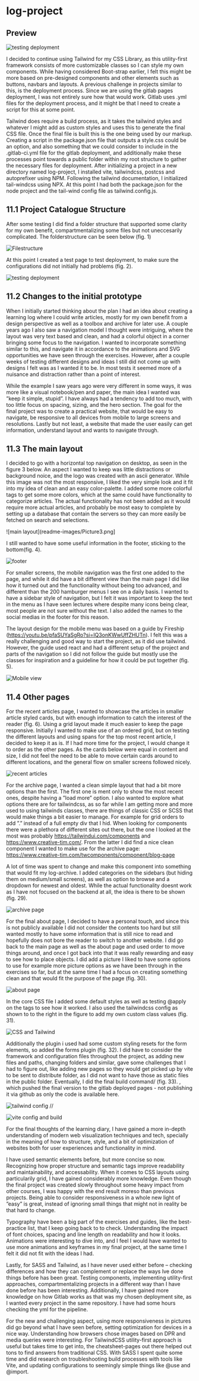 # log-project

## Preview

![testing deployment](readme-images/Preview.gif)

I decided to continue using Tailwind for my CSS Library, as this utility-first framework consists of more customizable classes so I can style my own components. While having considered Boot-strap earlier, I felt this might be more based on pre-designed components and other elements such as buttons, navbars and layouts. 
A previous challenge in projects similar to this, is the deployment process. Since we are using the gitlab pages deployment, I was not entirely sure how that would work. Gitlab uses .yml files for the deployment process, and it might be that I need to create a script for this at some point. 

Tailwind does require a build process, as it takes the tailwind styles and whatever I might add as custom styles and uses this to generate the final CSS file. Once the final file is built this is the one being used by our markup. Creating a script in the package.json file that outputs a style.css could be an option, and also something that we could consider to include in the .gitlab-ci.yml file for the gitlab deployment, and additionally make these processes point towards a public folder within my root structure to gather the necessary files for deployment. 
After initializing a project in a new directory named log-project, I installed vite, tailwindcss, postcss and autoprefixer using NPM. Following the tailwind documentation, I initialized tail-windcss using NPX. At this point I had both the package.json for the node project and the tail-wind config file as tailwind.config.js.


## 11.1	Project Catalogue Structure
After some testing I did find a folder structure that supported some clarity for my own benefit, compartmentalizing some files but not uneccesarily complicated. The folderstructure can be seen below (fig. 1)

![Filestructure](readme-images/Picture1.png)


At this point I created a test page to test deployment, to make sure the configurations did not initially had problems (fig. 2).

![testing deployment](readme-images/Picture2.png)

## 11.2	Changes to the initial prototype
When I initially started thinking about the plan I had an idea about creating a learning log where I could write articles, mostly for my own benefit from a design perspective as well as a toolbox and archive for later use. A couple years ago I also saw a navigation model I thought were intriguing, where the layout was very text based and clean, and had a colorful object in a corner bringing some focus to the navigation. I wanted to incorporate something similar to this, and navigate it in accordance to the animations and SVG opportunities we have seen through the exercises. However, after a couple weeks of testing different designs and ideas I still did not come up with designs I felt was as I wanted it to be. In most tests it seemed more of a nuisance and distraction rather than a point of interest. 

While the example I saw years ago were very different in some ways, it was more like a visual notebook/pen and paper, the main idea I wanted was ”keep it simple, stupid”. I have always had a tendency to add too much, with too little focus on spacing, sizing, and the hero section. The goal for the final project was to create a practical website, that would be easy to navigate, be responsive to all devices from mobile to large screens and resolutions. Lastly but not least, a website that made the user easily can get information, understand layout and wants to navigate through. 

## 11.3	The main layout
I decided to go with a horizontal top navigation on desktop, as seen in the figure 3 below. An aspect I wanted to keep was little distractions or background noice, and the logo was created with an ascii generator. While this image was not the most responsive, I liked the very simple look and it fit into my idea of clean and an easy color-palette. I added some more colorful tags to get some more colors, which at the same could have functionality to categorize articles. The actual functionality has not been added as it would require more actual articles, and probably be most easy to complete by setting up a database that contain the servers so they can more easily be fetched on search and selections. 

![main layout](readme-images/Picture3.png]

I still wanted to have some useful information in the footer, sticking to the bottom(fig. 4). 

![footer](readme-images/Picture4.png)


For smaller screens, the mobile navigation was the first one added to the page, and while it did have a bit different view than the main page I did like how it turned out and the functionality without being too advanced, and different than the 200 hamburger menus I see on a daily basis. I wanted to have a sidebar style of navigation, but I felt it was important to keep the text in the menu as I have seen lectures where despite many icons being clear, most people are not sure without the text. I also added the names to the social medias in the footer for this reason. 

The layout design for the mobile menu was based on a guide by Fireship (https://youtu.be/pfaSUYaSgRo?si=IQ3onKWwUffZHUTn). I felt this was a really challenging and good way to start the project, as it did use tailwind. However, the guide used react and had a different setup of the project and parts of the navigation so I did not follow the guide but mostly use the classes for inspiration and a guideline for how it could be put together (fig. 5). 

![Mobile view](readme-images/Picture5.png)


## 11.4	Other pages
For the recent articles page, I wanted to showcase the articles in smaller article styled cards, but with enough information to catch the interest of the reader (fig. 6). Using a grid layout made it much easier to keep the page responsive. Initially I wanted to make use of an ordered grid, but on testing the different layouts and using spans for the top most recent article, I decided to keep it as is. If I had more time for the project, I would change it to order as the other pages. As the cards below were equal  in content and size, I did not feel the need to be able to move certain cards around to different locations, and the general flow on smaller screens followed nicely. 

![recent articles](readme-images/Picture6.png)


For the archive page, I wanted a clean simple layout that had a bit more options than the first. The first one is ment only to show the most recent ones, despite having a ”load more” option. I also wanted to explore what options there are for tailwindcss, as so far while I am getting more and more used to using tailwinds classes, there are things of classic CSS or SCSS that would make things a bit easier to manage. For example for grid orders to add ”.” instead of a full empty div that I hid. When looking for components there were a plethora of different sites out there, but the one I looked at the most was probably https://tailwindui.com/components and https://www.creative-tim.com/. From the latter I did find a nice clean component I wanted to make use for the archive page: https://www.creative-tim.com/twcomponents/component/blog-page

A lot of time was spent to change and make this component into something that would fit my log-archive. I added categories on the sidebars (but hiding them on medium/small screens), as well as option to browse and a dropdown for newest and oldest. While the actual functionality doesnt work as I have not focused on the backend at all, the idea is there to be shown (fig. 29).

![archive page](readme-images/Picture7.png)


For the final about page, I decided to have a personal touch, and since this is not publicly available I did not consider the contents too hard but still wanted mostly to have some information that is still nice to read and hopefully does not bore the reader to switch to another website. I did go back to the main page as well as the about page and used order to move things around, and once I got back into that it was really rewarding and easy to see how to place objects. I did add a picture I liked to have some options to use for example more picture options as we have been through in the exercises so far, but at the same time I had a focus on creating something clean and that would fit the purpose of the page (fig. 30).

![about page](readme-images/Picture8.png)


In the core CSS file I added some default styles as well as testing @apply on the tags to see how it worked. I also used the tailwindcss config as shown to to the right in the figure to add my own custom class values (fig. 31).

![CSS and Tailwind](readme-images/Picture9.png)


Additionally the plugin i used had some custom styling resets for the form elements, so added the forms plugin (fig. 32). I did have to consider the framework and configuration files throughout the project, as adding new files and paths, changing folders and similar, gave some challenges that I had to figure out, like adding new pages so they would get picked up by vite to be sent to distribute folder, as I did not want to have those as static files in the public folder. Eventually, I did the final build command/ (fig. 33). 
, which pushed the final version to the gitlab deployed pages - not publishing it via github as only the code is available here. 

![tailwind config](readme-images/Picture10.png) //

![vite config and build](readme-images/Picture11.png)



For the final thoughts of the learning diary, I have gained a more in-depth understanding of modern web visualization techniques and tech, specially in the meaning of how to structure, style, and a bit of optimization of websites both for user experiences and functionality in mind. 

I have used semantic elements before, but more concise so now. Recognizing how proper structure and semantic tags improve readability and maintainability, and accessability. When it comes to CSS layouts using particularily grid,  I have gained considerably more knowledge. Even though the final project was created slowly throughout some heavy impact from other courses, I was happy with the end result moreso than previous projects. Being able to consider responsiveness in a whole new light of ”easy” is great, instead of ignoring small things that might not in reality be that hard to change. 

Typography have been a big part of the exercises and guides, like the best-practice list, that I keep going back to to check. Understanding the impact of font choices, spacing and line length on readability and how it looks. Animations were interesting to dive into, and I feel I would have wanted to use more animations and keyframes in my final project, at the same time I felt it did not fit with the ideas I had. 

Lastly, for SASS and Tailwind, as I have never used either before – checking differences and how they can complement or replace the ways Ive done things before has been great. Testing components, implementing utility-first approaches, compartmentalizing projects in a different way than I have done before has been interesting. Additionally, I have gained more knowledge on how Gitlab works as that was my chosen deployment site, as I wanted every project in the same repository. I have had some hours checking the yml for the pipeline. 

For the new and challenging aspect, using more responsiveness in pictures did go beyond what I have seen before, setting optimization for devices in a nice way. Understanding how browsers chose images based on DPR and media queries were interesting. For TailwindCSS utility-first approach is useful but takes time to get into, the cheatsheet-pages out there helped out tons to find answers from traditional CSS. With SASS I spent quite some time and did research on troubleshooting build processes with tools like Vite, and updating configurations to seemingly simple things like @use and @import.


